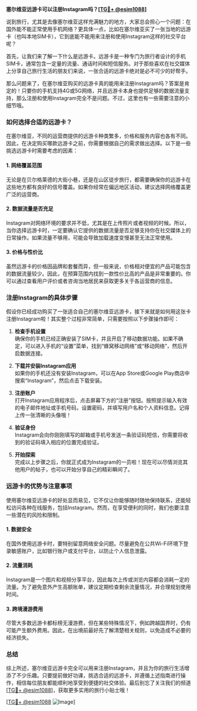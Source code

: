 **塞尔维亚远游卡可以注册Instagram吗？[[TG💪+ @esim1088](https://t.me/s/esim1088)]**

说到旅行，尤其是去像塞尔维亚这样充满魅力的地方，大家总会担心一个问题：在国外能不能正常使用手机网络？更具体一点，比如在塞尔维亚买了一张当地的远游卡（也叫本地SIM卡），它到底能不能用来注册和使用Instagram这样的社交平台呢？

首先，让我们来了解一下什么是远游卡。远游卡是一种专门为旅行者设计的手机SIM卡，通常包含一定量的流量、通话时间和短信服务。对于那些喜欢在社交媒体上分享自己旅行生活的朋友们来说，一张合适的远游卡绝对是必不可少的好帮手。

那么问题来了，在塞尔维亚购买的远游卡真的能用来注册Instagram吗？答案是肯定的！只要你的手机支持4G或5G网络，并且远游卡本身也提供足够的数据流量支持，那么注册和使用Instagram完全不是问题。不过，这里也有一些需要注意的小细节哦。

### **如何选择合适的远游卡？**

在塞尔维亚，不同的运营商提供的远游卡种类繁多，价格和服务内容也各有不同。因此，在决定购买哪款远游卡之前，你需要根据自己的需求做出选择。以下是一些挑选远游卡时需要考虑的因素：

#### **1. 网络覆盖范围**
无论是在贝尔格莱德的大街小巷，还是在山区徒步旅行，都需要确保你的远游卡在这些地方都有良好的信号覆盖。如果你经常在偏远地区活动，建议选择网络覆盖更广泛的运营商。

#### **2. 数据流量是否充足**
Instagram对网络环境的要求并不低，尤其是在上传照片或者视频的时候。所以，当你选择远游卡时，一定要确认它提供的数据流量是否足够支持你在社交媒体上的日常操作。如果流量不够用，可能会导致加载速度变慢甚至无法正常使用。

#### **3. 价格与性价比**
虽然远游卡的价格因品牌和套餐而异，但一般来说，价格相对便宜的产品可能包含的数据流量较少。因此，在预算范围内找到一款性价比高的产品是非常重要的。你可以通过查看用户评价或者咨询当地居民来获取更多关于各运营商的信息。

### **注册Instagram的具体步骤**

假设你已经成功购买了一张适合自己的塞尔维亚远游卡，接下来就是如何用这张卡注册Instagram啦！其实整个过程非常简单，只需要按照以下步骤操作即可：

1. **检查手机设置**  
   确保你的手机已经正确安装了SIM卡，并且开启了移动数据功能。如果不确定，可以进入手机的“设置”菜单，找到“蜂窝移动网络”或“移动网络”，然后开启数据连接。

2. **下载并安装Instagram应用**  
   如果你的手机还没有安装Instagram，可以在App Store或Google Play商店中搜索“Instagram”，然后点击下载安装。

3. **注册账户**  
   打开Instagram应用程序后，点击屏幕下方的“注册”按钮。按照提示输入有效的电子邮件地址或手机号码，设置密码，并填写用户名和个人资料信息。记得上传一张清晰的头像哦！

4. **验证身份**  
   Instagram会向你刚刚填写的邮箱或手机号发送一条验证码短信，你需要将收到的验证码填入相应的位置完成验证。

5. **开始探索**  
   完成以上步骤之后，你就正式成为Instagram的一员啦！现在可以尽情浏览其他用户的帖子，也可以开始分享自己的精彩瞬间了。

### **远游卡的优势与注意事项**

使用塞尔维亚远游卡的好处显而易见，它不仅让你能够随时随地保持联系，还能轻松访问各种在线服务，包括Instagram。然而，在享受便利的同时，我们也要注意一些潜在的风险和限制。

#### **1. 数据安全**
在国外使用远游卡时，要特别留意网络安全问题。尽量避免在公共Wi-Fi环境下登录敏感账户，比如银行账户或支付平台，以防止个人信息泄露。

#### **2. 流量消耗**
Instagram是一个图片和视频分享平台，因此每次上传或浏览内容都会消耗一定的流量。为了避免意外产生高额账单，建议定期检查剩余流量情况，并合理规划使用时间。

#### **3. 跨境漫游费用**
尽管大多数远游卡都标榜无漫游费，但在某些特殊情况下，例如跨越国界时，仍有可能产生额外费用。因此，在出境前最好先了解清楚相关规则，以免造成不必要的经济损失。

### **总结**

综上所述，塞尔维亚远游卡完全可以用来注册Instagram，并且为你的旅行生活增添了不少乐趣。只要提前做好功课，挑选合适的远游卡，并遵循上述指南进行操作，相信每位朋友都能顺利地享受到便捷的社交体验。最后别忘了关注我们的频道[[TG💪+ @esim1088](https://t.me/s/esim1088)]，获取更多实用的旅行小贴士哦！

[[TG💪+ @esim1088](https://t.me/s/esim1088) ![Image](https://i.postimg.cc/4NQfJmqS/Snipaste-2025-05-13-00-14-12.png)]